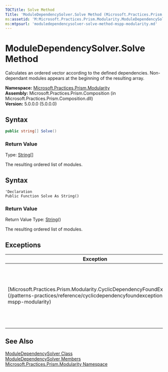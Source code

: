 ```yaml
---
TOCTitle: Solve Method
Title: 'ModuleDependencySolver.Solve Method (Microsoft.Practices.Prism.Modularity)'
ms:assetid: 'M:Microsoft.Practices.Prism.Modularity.ModuleDependencySolver.Solve'
ms:mtpsurl: 'moduledependencysolver-solve-method-mspp-modularity.md'
---
```


# ModuleDependencySolver.Solve Method

Calculates an ordered vector according to the defined dependencies. Non-dependant modules appears at the beginning of the resulting array.

**Namespace:** [Microsoft.Practices.Prism.Modularity](/patterns-practices/reference/mspp-modularity-namespace)<br/>
**Assembly:** Microsoft.Practices.Prism.Composition (in Microsoft.Practices.Prism.Composition.dll)<br/>
**Version:** 5.0.0.0 (5.0.0.0)

## Syntax

```C#
public string[] Solve()
```

### Return Value

Type: [String](http://msdn.microsoft.com/en-us/library/s1wwdcbf)[]

The resulting ordered list of modules.

## Syntax

```VB
'Declaration
Public Function Solve As String()
```

### Return Value

Return Value
Type: [String](http://msdn.microsoft.com/en-us/library/s1wwdcbf)()

The resulting ordered list of modules.

## Exceptions

<table>
<thead>
<tr class="header">
<th>Exception</th>
<th>Condition</th>
</tr>
</thead>
<tbody>
<tr class="odd">
<td>[Microsoft.Practices.Prism.Modularity.CyclicDependencyFoundException](/patterns-practices/reference/cyclicdependencyfoundexception-class-mspp-modularity)</td>
<td>This exception is thrown when a cycle is found in the defined depedency graph.</td>
</tr>
</tbody>
</table>

## See Also

[ModuleDependencySolver Class](/patterns-practices/reference/moduledependencysolver-class-mspp-modularity)<br/>
[ModuleDependencySolver Members](/patterns-practices/reference/moduledependencysolver-members-mspp-modularity)<br/>
[Microsoft.Practices.Prism.Modularity Namespace](/patterns-practices/reference/mspp-modularity-namespace)